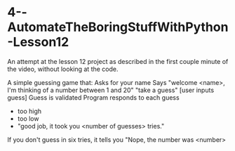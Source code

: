 # 4--AutomateTheBoringStuffWithPython-Lesson12
An attempt at the lesson 12 project as described in the first couple minute of the video, without looking at the code. 

A simple guessing game that:
Asks for your name
Says "welcome \<name\>, I'm thinking of a number between 1 and 20"
"take a guess"
\[user inputs guess\]
Guess is validated
Program responds to each guess
* too high
* too low
* "good job, it took you \<number of guesses\> tries."

If you don't guess in six tries, it tells you "Nope, the number was \<number\>
